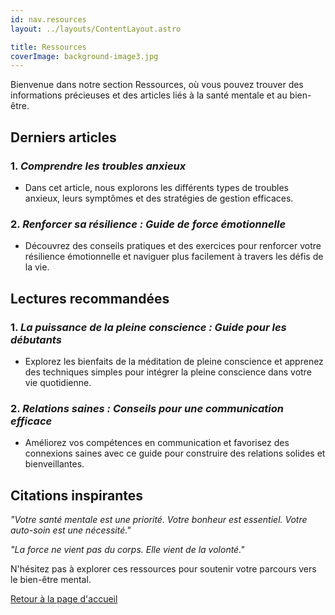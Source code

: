 ```yaml
---
id: nav.resources
layout: ../layouts/ContentLayout.astro

title: Ressources
coverImage: background-image3.jpg
---
```


Bienvenue dans notre section Ressources, où vous pouvez trouver des informations précieuses et des articles liés à la santé mentale et au bien-être.

## Derniers articles

### 1. _Comprendre les troubles anxieux_

-   Dans cet article, nous explorons les différents types de troubles anxieux, leurs symptômes et des stratégies de gestion efficaces.

### 2. _Renforcer sa résilience : Guide de force émotionnelle_

-   Découvrez des conseils pratiques et des exercices pour renforcer votre résilience émotionnelle et naviguer plus facilement à travers les défis de la vie.

## Lectures recommandées

### 1. _La puissance de la pleine conscience : Guide pour les débutants_

-   Explorez les bienfaits de la méditation de pleine conscience et apprenez des techniques simples pour intégrer la pleine conscience dans votre vie quotidienne.

### 2. _Relations saines : Conseils pour une communication efficace_

-   Améliorez vos compétences en communication et favorisez des connexions saines avec ce guide pour construire des relations solides et bienveillantes.

## Citations inspirantes

_"Votre santé mentale est une priorité. Votre bonheur est essentiel. Votre auto-soin est une nécessité."_

_"La force ne vient pas du corps. Elle vient de la volonté."_

N'hésitez pas à explorer ces ressources pour soutenir votre parcours vers le bien-être mental.

[Retour à la page d'accueil](/)
